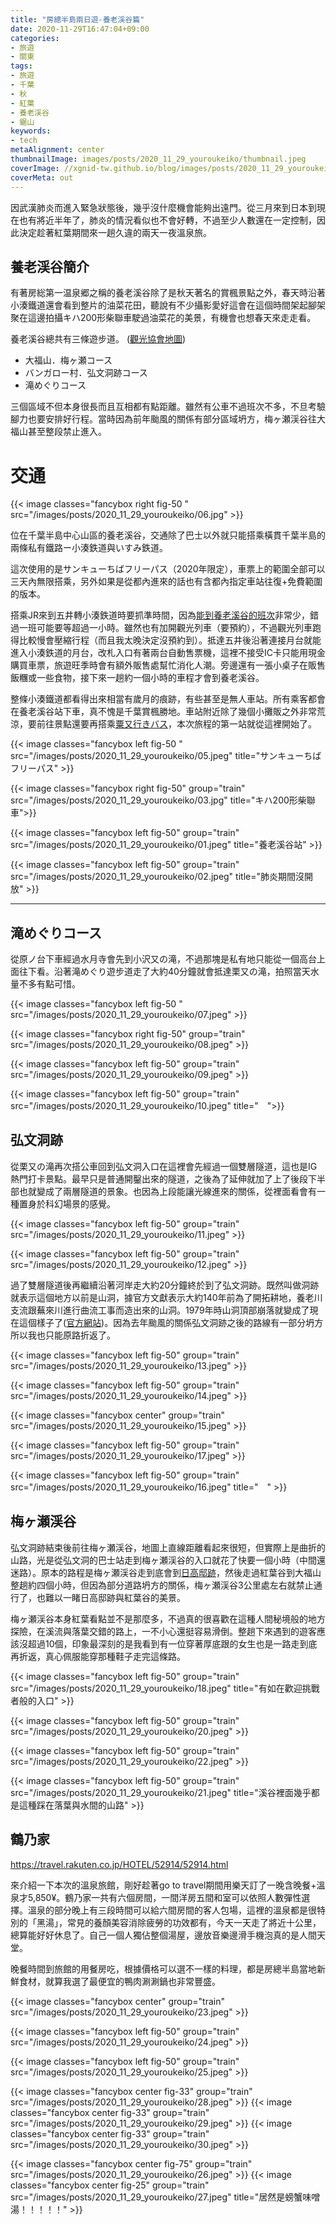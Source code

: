 ```yaml
---
title: "房總半島兩日遊-養老渓谷篇"
date: 2020-11-29T16:47:04+09:00
categories:
- 旅遊
- 關東
tags:
- 旅遊
- 千葉
- 秋
- 紅葉
- 養老渓谷
- 鋸山
keywords:
- tech
metaAlignment: center
thumbnailImage: images/posts/2020_11_29_youroukeiko/thumbnail.jpeg
coverImage: //xgnid-tw.github.io/blog/images/posts/2020_11_29_youroukeiko/31.jpeg
coverMeta: out
---
```


因武漢肺炎而進入緊急狀態後，幾乎沒什麼機會能夠出遠門。從三月來到日本到現在也有將近半年了，肺炎的情況看似也不會好轉，不過至少人數還在一定控制，因此決定趁著紅葉期間來一趟久違的兩天一夜溫泉旅。

<!--more-->

## 養老渓谷簡介

有著房総第一温泉郷之稱的養老溪谷除了是秋天著名的賞楓景點之外，春天時沿著小湊鐵道還會看到整片的油菜花田，聽說有不少攝影愛好這會在這個時間架起腳架聚在這邊拍攝キハ200形柴聯車駛過油菜花的美景，有機會也想春天來走走看。

養老溪谷總共有三條遊步道。
([觀光協會地圖](https://www.kominato.co.jp/satoyamatorocco/pdf/onsenmap.pdf))

* 大福山．梅ヶ瀬コース
* バンガロー村．弘文洞跡コース
* 滝めぐりコース 

三個區域不但本身很長而且互相都有點距離。雖然有公車不過班次不多，不旦考驗腳力也要安排好行程。當時因為前年颱風的關係有部分區域坍方，梅ヶ瀬渓谷往大福山甚至整段禁止進入。

# 交通

{{< image classes="fancybox right fig-50 " src="/images/posts/2020_11_29_youroukeiko/06.jpg" >}}
 
位在千葉半島中心山區的養老溪谷，交通除了巴士以外就只能搭乘橫貫千葉半島的兩條私有鐵路ー小湊鉄道與いすみ鉄道。

這次使用的是サンキューちばフリーパス（2020年限定），車票上的範圍全部可以三天內無限搭乘，另外如果是從都內進來的話也有含都內指定車站往復+免費範圍的版本。

搭乘JR來到五井轉小湊鉄道時要抓準時間，因為[能到養老溪谷的班次](https://www.kominato.co.jp/train/timetable/index.html)非常少，錯過一班可能要等超過一小時。雖然也有加開觀光列車（要預約），不過觀光列車跑得比較慢會壓縮行程（而且我太晚決定沒預約到）。抵達五井後沿著連接月台就能進入小湊鉄道的月台，改札入口有著兩台自動售票機，這裡不接受IC卡只能用現金購買車票，旅遊旺季時會有額外販售處幫忙消化人潮。旁邊還有一張小桌子在販售飯糰或一些食物，接下來一趟約一個小時的車程才會到養老溪谷。

整條小湊鐵道都看得出來相當有歲月的痕跡，有些甚至是無人車站。所有乘客都會在養老溪谷站下車，真不愧是千葉賞楓勝地。車站附近除了幾個小攤販之外非常荒涼，要前往景點還要再搭乘[粟又行きバス](https://www.kominato.co.jp/tourism/yorokeikoku/fall-awamata/index.html)，本次旅程的第一站就從這裡開始了。

{{< image classes="fancybox left fig-50 " src="/images/posts/2020_11_29_youroukeiko/05.jpeg" title="サンキューちばフリーパス" >}}

{{< image classes="fancybox right fig-50" group="train" src="/images/posts/2020_11_29_youroukeiko/03.jpg" title="キハ200形柴聯車">}}

{{< image classes="fancybox left fig-50" group="train" src="/images/posts/2020_11_29_youroukeiko/01.jpeg" title="養老溪谷站" >}}

{{< image classes="fancybox left fig-50" group="train" src="/images/posts/2020_11_29_youroukeiko/02.jpeg" title="肺炎期間沒開放" >}}

---

## 滝めぐりコース 

從原ノ台下車經過水月寺會先到小沢又の滝，不過那塊是私有地只能從一個高台上面往下看。沿著滝めぐり遊步道走了大約40分鐘就會抵達栗又の滝，拍照當天水量不多有點可惜。

{{< image classes="fancybox left fig-50 " src="/images/posts/2020_11_29_youroukeiko/07.jpeg"  >}}

{{< image classes="fancybox right fig-50" group="train" src="/images/posts/2020_11_29_youroukeiko/08.jpeg" >}}

{{< image classes="fancybox left fig-50" group="train" src="/images/posts/2020_11_29_youroukeiko/09.jpeg"  >}}

{{< image classes="fancybox left fig-50" group="train" src="/images/posts/2020_11_29_youroukeiko/10.jpeg" title="　">}}

## 弘文洞跡

從栗又の滝再次搭公車回到弘文洞入口在這裡會先經過一個雙層隧道，這也是IG熱門打卡景點。最早只是普通開鑿出來的隧道，之後為了延伸就加了上了後段下半部也就變成了兩層隧道的景象。也因為上段能讓光線進來的關係，從裡面看會有一種置身於科幻場景的感覺。

{{< image classes="fancybox left fig-50" group="train" src="/images/posts/2020_11_29_youroukeiko/11.jpeg"  >}}

{{< image classes="fancybox left fig-50" group="train" src="/images/posts/2020_11_29_youroukeiko/12.jpeg" >}}

過了雙層隧道後再繼續沿著河岸走大約20分鐘終於到了弘文洞跡。既然叫做洞跡就表示這個地方以前是山洞，據官方文獻表示大約140年前為了開拓耕地，養老川支流跟蕪來川進行曲流工事而造出來的山洞。1979年時山洞頂部崩落就變成了現在這個樣子了([官方網站](http://www.town.otaki.chiba.jp/index.cfm/10,386,60,127,html))。因為去年颱風的關係弘文洞跡之後的路線有一部分坍方所以我也只能原路折返了。

{{< image classes="fancybox left fig-50" group="train" src="/images/posts/2020_11_29_youroukeiko/13.jpeg"  >}}

{{< image classes="fancybox left fig-50" group="train" src="/images/posts/2020_11_29_youroukeiko/14.jpeg"  >}}

{{< image classes="fancybox center" group="train" src="/images/posts/2020_11_29_youroukeiko/15.jpeg"  >}}

{{< image classes="fancybox left fig-50" group="train" src="/images/posts/2020_11_29_youroukeiko/17.jpeg"  >}}

{{< image classes="fancybox left fig-50" group="train" src="/images/posts/2020_11_29_youroukeiko/16.jpeg" title="　" >}}


## 梅ヶ瀬渓谷

弘文洞跡結束後前往梅ヶ瀬渓谷，地圖上直線距離看起來很短，但實際上是曲折的山路，光是從弘文洞的巴士站走到梅ヶ瀬渓谷的入口就花了快要一個小時（中間還迷路）。原本的路程是梅ヶ瀬渓谷走到底會到[日高邸跡](http://www.yorokeikoku.com/8kei/hidakatei/001.html)，然後走過紅葉谷到大福山整趟約四個小時，但因為部分道路坍方的關係，梅ヶ瀬渓谷3公里處左右就禁止通行了，也難以一睹日高邸跡與紅葉谷的美景。

梅ヶ瀬渓谷本身紅葉看點並不是那麼多，不過真的很喜歡在這種人間秘境般的地方探險，在溪流與落葉交錯的路上，一不小心還挺容易滑倒。整趟下來遇到的遊客應該沒超過10個，印象最深刻的是我看到有一位穿著厚底跟的女生也是一路走到底再折返，真心佩服能穿那種鞋子走完這條路。

{{< image classes="fancybox left fig-50" group="train" src="/images/posts/2020_11_29_youroukeiko/18.jpeg" title="有如在歡迎挑戰者般的入口"  >}}

{{< image classes="fancybox left fig-50" group="train" src="/images/posts/2020_11_29_youroukeiko/20.jpeg"  >}}

{{< image classes="fancybox left fig-50" group="train" src="/images/posts/2020_11_29_youroukeiko/22.jpeg" >}}

{{< image classes="fancybox left fig-50" group="train" src="/images/posts/2020_11_29_youroukeiko/21.jpeg" title="溪谷裡面幾乎都是這種踩在落葉與水間的山路"  >}}



## 鶴乃家

https://travel.rakuten.co.jp/HOTEL/52914/52914.html

來介紹一下本次的溫泉旅館，剛好趁著go to travel期間用樂天訂了一晚含晚餐+溫泉才5,850¥。鶴乃家一共有六個房間，一間洋房五間和室可以依照人數彈性選擇。溫泉的部分晚上有三段時間可以給六間房間的客人包場，這裡的溫泉都是很特別的「黑湯」，常見的養顏美容消除疲勞的功效都有，今天一天走了將近十公里，總算能好好休息了。自己一個人獨佔整個湯屋，邊放音樂邊滑手機泡真的是人間天堂。

晚餐時間到旅館的用餐房吃，根據價格可以選不一樣的料理，都是房總半島當地新鮮食材，就算我選了最便宜的鴨肉涮涮鍋也非常豐盛。

{{< image classes="fancybox center" group="train" src="/images/posts/2020_11_29_youroukeiko/23.jpeg"  >}}

{{< image classes="fancybox left fig-50" group="train" src="/images/posts/2020_11_29_youroukeiko/24.jpeg"  >}}

{{< image classes="fancybox left fig-50" group="train" src="/images/posts/2020_11_29_youroukeiko/25.jpeg" >}}

{{< image classes="fancybox center fig-33" group="train" src="/images/posts/2020_11_29_youroukeiko/28.jpeg"   >}}
{{< image classes="fancybox center fig-33" group="train" src="/images/posts/2020_11_29_youroukeiko/29.jpeg"   >}}
{{< image classes="fancybox center fig-33" group="train" src="/images/posts/2020_11_29_youroukeiko/30.jpeg"   >}}

{{< image classes="fancybox center fig-75" group="train" src="/images/posts/2020_11_29_youroukeiko/26.jpeg"   >}}
{{< image classes="fancybox center fig-25" group="train" src="/images/posts/2020_11_29_youroukeiko/27.jpeg" title="居然是螃蟹味噌湯！！！！！"  >}}